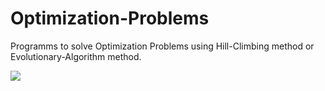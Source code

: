 # Optimization-Problems

Programms to solve Optimization Problems using Hill-Climbing method or Evolutionary-Algorithm method.

<p align="left">
  <a href="https://skillicons.dev">
    <img src="https://skillicons.dev/icons?i=c" />
  </a>
</p>
